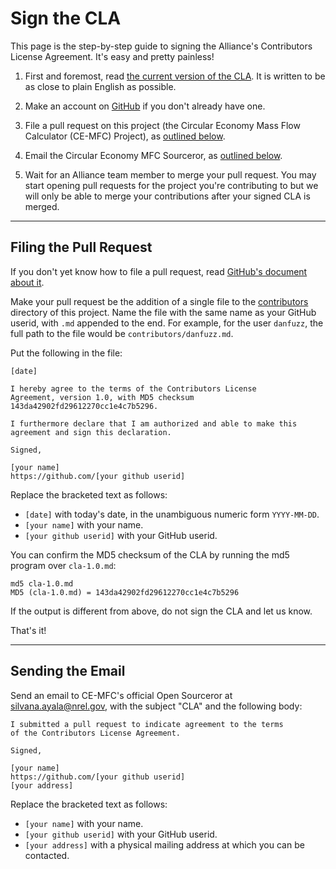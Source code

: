 Sign the CLA
=============

This page is the step-by-step guide to signing the Alliance's 
Contributors License Agreement. It's easy and pretty painless!

1. First and foremost, read [the current version of the
   CLA](cla-1.0.md). It is written to be as close to plain
   English as possible.

2. Make an account on [GitHub](https://github.com/) if you don't already
   have one.

3. File a pull request on this project (the Circular Economy Mass Flow Calculator
   (CE-MFC) Project), as [outlined below](#filing-the-pull-request).

4. Email the Circular Economy MFC Sourceror, as [outlined below](#sending-the-email).

5. Wait for an Alliance team member to merge your pull request. You may start
   opening pull requests for the project you're contributing to but we will
   only be able to merge your contributions after your signed CLA is merged.


* * * * * * * * * * * * * * * * * * * * * * * * * * * * * * * *

Filing the Pull Request
-----------------------

If you don't yet know how to file a pull request, read [GitHub's
document about it](https://help.github.com/articles/using-pull-requests).

Make your pull request be the addition of a single file to the
[contributors](contributors) directory of this project. Name the file
with the same name as your GitHub userid, with `.md` appended to the
end. For example, for the user `danfuzz`, the full path to the file
would be `contributors/danfuzz.md`.

Put the following in the file:

```
[date]

I hereby agree to the terms of the Contributors License
Agreement, version 1.0, with MD5 checksum
143da42902fd29612270cc1e4c7b5296.

I furthermore declare that I am authorized and able to make this
agreement and sign this declaration.

Signed,

[your name]
https://github.com/[your github userid]
```

Replace the bracketed text as follows:

* `[date]` with today's date, in the unambiguous numeric form `YYYY-MM-DD`.
* `[your name]` with your name.
* `[your github userid]` with your GitHub userid.

You can confirm the MD5 checksum of the CLA by running the md5 program over `cla-1.0.md`:

```
md5 cla-1.0.md
MD5 (cla-1.0.md) = 143da42902fd29612270cc1e4c7b5296
```

If the output is different from above, do not sign the CLA and let us know.

That's it!

* * * * * * * * * * * * * * * * * * * * * * * * * * * * * * * *

Sending the Email
-----------------

Send an email to CE-MFC's official Open Sourceror
at [silvana.ayala@nrel.gov](mailto:silvana.ayala@nrel.gov),
with the subject "CLA" and the following body:

```
I submitted a pull request to indicate agreement to the terms
of the Contributors License Agreement.

Signed,

[your name]
https://github.com/[your github userid]
[your address]
```

Replace the bracketed text as follows:

* `[your name]` with your name.
* `[your github userid]` with your GitHub userid.
* `[your address]` with a physical mailing address at which you can be
  contacted.
